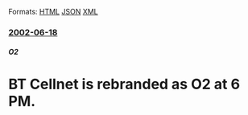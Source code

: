 
Formats: [HTML](/news/2002/06/18/bt-cellnet-is-rebranded-as-o2-at-6-pm.html)  [JSON](/news/2002/06/18/bt-cellnet-is-rebranded-as-o2-at-6-pm.json)  [XML](/news/2002/06/18/bt-cellnet-is-rebranded-as-o2-at-6-pm.xml)  

### [2002-06-18](/news/2002/06/18/index.md)

##### O2
#  BT Cellnet is rebranded as O2 at 6 PM.




